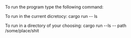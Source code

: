 To run the program type the following command: 

To run in the current dicretocy: 
cargo run -- ls 

To run in a directory of your choosing: 
cargo run --ls -- path /some/place/shit
